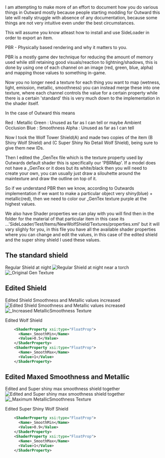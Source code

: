 I am attempting to make more of an effort to document how you do various things in Outward mostly because people starting modding for Outward this late will really struggle with absence of any documentation, because some things are not very intuitive even under the best circumstances.

This will assume you know atleast how to install and use SideLoader in order to export an item.


PBR - Physically based rendering and why it matters to you.


PBR is a mostly game dev technique for reducing the amount of memory used while still retaining good visuals/reaction to lightning/shadows, this is done by using one of each channel on an image (red, green, blue, alpha) and mapping those values to something in-game. 

Now you no longer need a texture for each thing you want to map (wetness, light, emission, metallic, smoothness) you can instead merge these into one texture, where each channel controls the value for a certain property while there is a certain 'standard' this is very much down to the implementation in the shader itself.


In the case of Outward this means

Red : Metallic 
Green : Unused as far as I can tell or maybe Ambient Occlusion
Blue : Smoothness
Alpha : Unused as far as I can tell 

Now I took the Wolf Tower Shield(A) and made two copies of the item (B Shiny Wolf Shield) and (C Super Shiny No Detail Wolf Shield), being sure to give them new IDs.

Then I edited the _GenTex file which is the texture property used by Outwards default shader this is specifically our 'PBRMap'.
If a model does not have a _GenTex or it does but its white/black then you will need to create your own, you can usually just draw a silouhette around the maintexture and draw the outline on top of it.

So if we understand PBR then we know, according to Outwards implementation if we want to make a particular object very shiny(blue) + metallic(red), then we need to color our _GenTex texture purple at the highest values.

We also have Shader properties we can play with you will find then in the folder for the material of that particular item in this case its ...'SideLoader/Test/Items/NewWolfShield/Textures/properties.xml' but it will vary slighly for you, in this file you have all the available shader properties where you can change and edit the values, in this case of the edited shield and the super shiny shield I used these values.



## The standard shield

Regular Shield at night
![Regular Shield at night near a torch](https://github.com/Grim-/OutwardSuperSimpleExample/assets/3288858/c484859d-8685-4674-abf3-7363eee09b6d)
![_Original Gen Texture](https://github.com/Grim-/OutwardSuperSimpleExample/assets/3288858/c0bede67-67a1-4fd1-8208-0557aa579664)
## Edited Shield

Edited Shield Smoothness and Metallic values increased
![Edited Shield Smoothness and Metallic values increased](https://github.com/Grim-/OutwardSuperSimpleExample/assets/3288858/13a5a3c6-5d18-4f70-b2e0-852a1b2830c7)
![_Increased MetallicSmoothness Texture](https://github.com/Grim-/OutwardSuperSimpleExample/assets/3288858/580c817a-dc6e-4eda-989b-aca32779c5d2)

Edited Wolf Shield
```xml
    <ShaderProperty xsi:type="FloatProp">
      <Name>_SmoothMin</Name>
      <Value>0.5</Value>
    </ShaderProperty>
    <ShaderProperty xsi:type="FloatProp">
      <Name>_SmoothMax</Name>
      <Value>1</Value>
    </ShaderProperty>
```


## Edited Maxed Smoothness and Metallic
Edited and Super shiny max smoothness shield together
![Edited and Super shiny max smoothness shield together](https://github.com/Grim-/OutwardSuperSimpleExample/assets/3288858/27e6a88c-ed91-4254-a576-5164d8608d03)
![_Maximum MetallicSmoothness Texture](https://github.com/Grim-/OutwardSuperSimpleExample/assets/3288858/295fd402-63ea-4867-9714-5f3b1205e64a)

Edited Super Shiny Wolf Shield
```xml
    <ShaderProperty xsi:type="FloatProp">
      <Name>_SmoothMin</Name>
      <Value>0.9</Value>
    </ShaderProperty>
    <ShaderProperty xsi:type="FloatProp">
      <Name>_SmoothMax</Name>
      <Value>1</Value>
    </ShaderProperty>
```













